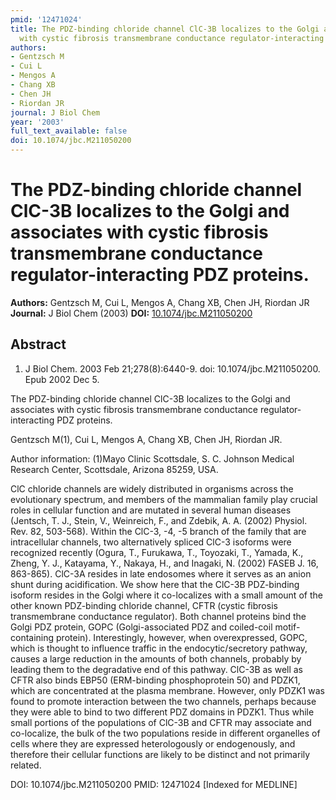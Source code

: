 ```yaml
---
pmid: '12471024'
title: The PDZ-binding chloride channel ClC-3B localizes to the Golgi and associates
  with cystic fibrosis transmembrane conductance regulator-interacting PDZ proteins.
authors:
- Gentzsch M
- Cui L
- Mengos A
- Chang XB
- Chen JH
- Riordan JR
journal: J Biol Chem
year: '2003'
full_text_available: false
doi: 10.1074/jbc.M211050200
---
```


# The PDZ-binding chloride channel ClC-3B localizes to the Golgi and associates with cystic fibrosis transmembrane conductance regulator-interacting PDZ proteins.
**Authors:** Gentzsch M, Cui L, Mengos A, Chang XB, Chen JH, Riordan JR
**Journal:** J Biol Chem (2003)
**DOI:** [10.1074/jbc.M211050200](https://doi.org/10.1074/jbc.M211050200)

## Abstract

1. J Biol Chem. 2003 Feb 21;278(8):6440-9. doi: 10.1074/jbc.M211050200. Epub 2002
 Dec 5.

The PDZ-binding chloride channel ClC-3B localizes to the Golgi and associates 
with cystic fibrosis transmembrane conductance regulator-interacting PDZ 
proteins.

Gentzsch M(1), Cui L, Mengos A, Chang XB, Chen JH, Riordan JR.

Author information:
(1)Mayo Clinic Scottsdale, S. C. Johnson Medical Research Center, Scottsdale, 
Arizona 85259, USA.

ClC chloride channels are widely distributed in organisms across the 
evolutionary spectrum, and members of the mammalian family play crucial roles in 
cellular function and are mutated in several human diseases (Jentsch, T. J., 
Stein, V., Weinreich, F., and Zdebik, A. A. (2002) Physiol. Rev. 82, 503-568). 
Within the ClC-3, -4, -5 branch of the family that are intracellular channels, 
two alternatively spliced ClC-3 isoforms were recognized recently (Ogura, T., 
Furukawa, T., Toyozaki, T., Yamada, K., Zheng, Y. J., Katayama, Y., Nakaya, H., 
and Inagaki, N. (2002) FASEB J. 16, 863-865). ClC-3A resides in late endosomes 
where it serves as an anion shunt during acidification. We show here that the 
ClC-3B PDZ-binding isoform resides in the Golgi where it co-localizes with a 
small amount of the other known PDZ-binding chloride channel, CFTR (cystic 
fibrosis transmembrane conductance regulator). Both channel proteins bind the 
Golgi PDZ protein, GOPC (Golgi-associated PDZ and coiled-coil motif-containing 
protein). Interestingly, however, when overexpressed, GOPC, which is thought to 
influence traffic in the endocytic/secretory pathway, causes a large reduction 
in the amounts of both channels, probably by leading them to the degradative end 
of this pathway. ClC-3B as well as CFTR also binds EBP50 (ERM-binding 
phosphoprotein 50) and PDZK1, which are concentrated at the plasma membrane. 
However, only PDZK1 was found to promote interaction between the two channels, 
perhaps because they were able to bind to two different PDZ domains in PDZK1. 
Thus while small portions of the populations of ClC-3B and CFTR may associate 
and co-localize, the bulk of the two populations reside in different organelles 
of cells where they are expressed heterologously or endogenously, and therefore 
their cellular functions are likely to be distinct and not primarily related.

DOI: 10.1074/jbc.M211050200
PMID: 12471024 [Indexed for MEDLINE]
